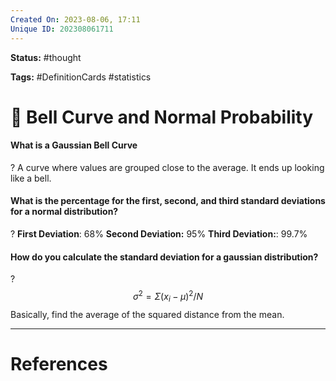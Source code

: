 ```yaml
---
Created On: 2023-08-06, 17:11
Unique ID: 202308061711
---
```

**Status:** #thought 

**Tags:**  #DefinitionCards #statistics

# 🔔 Bell Curve and Normal Probability

#### What is a Gaussian Bell Curve
?
A curve where values are grouped close to the average. It ends up looking like a bell.
<!--SR:!2023-10-31,48,228-->

#### What is the percentage for the first, second, and third standard deviations for a normal distribution?
?
**First Deviation**: 68%
**Second Deviation:** 95%
**Third Deviation:**: 99.7%
<!--SR:!2023-09-29,2,208-->


#### How do you calculate the standard deviation for a gaussian distribution?
?
$$σ^2=\Sigma(x_i−\mu)^2/N$$
Basically, find the average of the squared distance from the mean.
<!--SR:!2023-10-03,14,188-->








---
# References
